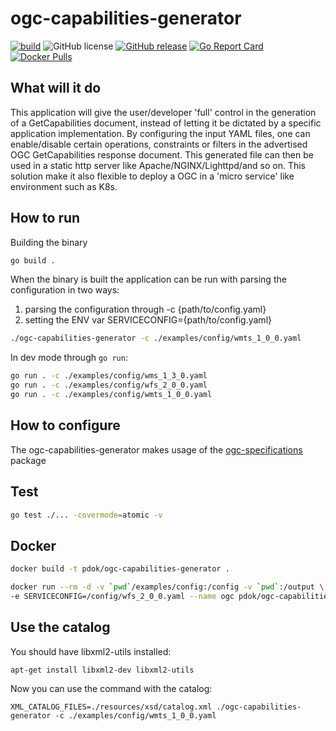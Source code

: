 # ogc-capabilities-generator

[![build](https://github.com/PDOK/ogc-capabilities-generator/actions/workflows/go.yml/badge.svg)](https://github.com/PDOK/ogc-capabilities-generator/actions/workflows/go.yml)
![GitHub
license](https://img.shields.io/github/license/PDOK/ogc-capabilities-generator)
[![GitHub
release](https://img.shields.io/github/release/PDOK/ogc-capabilities-generator.svg)](https://github.com/PDOK/ogc-capabilities-generator/releases)
[![Go Report
Card](https://goreportcard.com/badge/PDOK/ogc-capabilities-generator)](https://goreportcard.com/report/PDOK/ogc-capabilities-generator)
[![Docker
Pulls](https://img.shields.io/docker/pulls/pdok/ogc-capabilities-gen.svg)](https://hub.docker.com/r/pdok/ogc-capabilities-gen)

## What will it do

This application will give the user/developer 'full' control in the generation
of a GetCapabilities document, instead of letting it be dictated by a specific
application implementation. By configuring the input YAML files, one can
enable/disable certain operations, constraints or filters in the advertised OGC
GetCapabilities response document. This generated file can then be used in a
static http server like Apache/NGINX/Lighttpd/and so on. This solution make it
also flexible to deploy a OGC in a 'micro service' like environment such as K8s.

## How to run

Building the binary

```sh
go build .
```

When the binary is built the application can be run with parsing the
configuration in two ways:

1. parsing the configuration through -c {path/to/config.yaml}
2. setting the ENV var SERVICECONFIG={path/to/config.yaml}

```sh
./ogc-capabilities-generator -c ./examples/config/wmts_1_0_0.yaml
```

In dev mode through `go run`:

```sh
go run . -c ./examples/config/wms_1_3_0.yaml
go run . -c ./examples/config/wfs_2_0_0.yaml
go run . -c ./examples/config/wmts_1_0_0.yaml
```

## How to configure

The ogc-capabilities-generator makes usage of the
[ogc-specifications](https://github.com/PDOK/ogc-specifications) package

## Test

```sh
go test ./... -covermode=atomic -v
```

## Docker

```sh
docker build -t pdok/ogc-capabilities-generator .

docker run --rm -d -v `pwd`/examples/config:/config -v `pwd`:/output \
-e SERVICECONFIG=/config/wfs_2_0_0.yaml --name ogc pdok/ogc-capabilities-generator
```


## Use the catalog

You should have libxml2-utils installed: 

```shell
apt-get install libxml2-dev libxml2-utils
```

Now you can use the command with the catalog:

```
XML_CATALOG_FILES=./resources/xsd/catalog.xml ./ogc-capabilities-generator -c ./examples/config/wmts_1_0_0.yaml
```